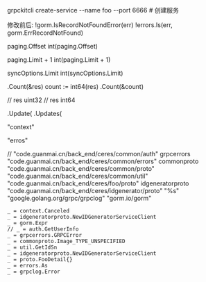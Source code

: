 grpckitcli create-service --name foo --port 6666 # 创建服务




修改前后:
!gorm.IsRecordNotFoundError(err)
!errors.Is(err, gorm.ErrRecordNotFound)


paging.Offset
int(paging.Offset)

paging.Limit + 1
int(paging.Limit + 1)

syncOptions.Limit
int(syncOptions.Limit)


.Count(&res)
count := int64(res) .Count(&count)

// res uint32
// res int64


.Update(
.Updates(







"context"

"erros"

// "code.guanmai.cn/back_end/ceres/common/auth"
grpcerrors "code.guanmai.cn/back_end/ceres/common/errors"
commonproto "code.guanmai.cn/back_end/ceres/common/proto"
"code.guanmai.cn/back_end/ceres/common/util"
"code.guanmai.cn/back_end/ceres/foo/proto"
idgeneratorproto "code.guanmai.cn/back_end/ceres/idgenerator/proto"
"%s"
"google.golang.org/grpc/grpclog"
"gorm.io/gorm"




	_ = context.Canceled
	_ = idgeneratorproto.NewIDGeneratorServiceClient
	_ = gorm.Expr
	// _ = auth.GetUserInfo
	_ = grpcerrors.GRPCError
	_ = commonproto.Image_TYPE_UNSPECIFIED
	_ = util.GetIdSn
	_ = idgeneratorproto.NewIDGeneratorServiceClient
	_ = proto.FooDetail{}
	_ = errors.As
	_ = grpclog.Error
